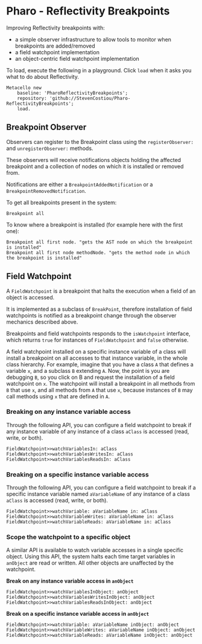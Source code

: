 # Pharo - Reflectivity Breakpoints
Improving Reflectivity breakpoints with:
- a simple observer infrastructure to allow tools to monitor when breakpoints are added/removed
- a field watchpoint implementation
- an object-centric field watchpoint implementation

To load, execute the following in a playground. Click `load` when it asks you what to do about Reflectivity.

```Smalltalk
Metacello new
    baseline: 'PharoReflectivityBreakpoints';
    repository: 'github://StevenCostiou/Pharo-ReflectivityBreakpoints';
    load.
 ```

## Breakpoint Observer

Observers can register to the Breakpoint class using the `registerObserver:` and `unregisterObserver:` methods.

These observers will receive notifications objects holding the affected breakpoint and a collection of nodes on which it is installed or removed from.

Notifications are either a `BreakpointAddedNotification` or a `BreakpointRemovedNotification`.

To get all breakpoints present in the system: 
```Smalltalk
Breakpoint all
```

To know where a breakpoint is installed (for example here with the first one): 
```Smalltalk
Breakpoint all first node. "gets the AST node on which the breakpoint is installed"
Breakpoint all first node methodNode. "gets the method node in which the breakpoint is installed"
```
## Field Watchpoint

A `FieldWatchpoint` is a breakpoint that halts the execution when a field of an object is accessed.

It is implemented as a subclass of `BreakPoint`, therefore installation of field watchpoints is notified as a breakpoint change through the observer mechanics described above.

Breakpoints and field watchpoints responds to the `isWatchpoint` interface, which returns `true` for instances of `FieldWatchpoint` and `false` otherwise.

A field watchpoint installed on a specific instance variable of a class will install a breakpoint on all accesses to that instance variable, in the whole class hierarchy.
For example, imagine that you have a class `A` that defines a variable `x`, and a subclass `B` extending `A`.
Now, the point is you are debugging `B`, so you click on B and request the installation of a field watchpoint on `x`.
The watchpoint will install a breakpoint in all methods from `B` that use `x`, and all methods from `A` that use `x`, because instances of `B` may call methods using `x` that are defined in `A`.


### Breaking on any instance variable access

Through the following API, you can configure a field watchpoint to break if any instance variable of any instance of a class `aClass` is accessed (read, write, or both).

```Smalltalk
FieldWatchpoint>>watchVariablesIn: aClass 
FieldWatchpoint>>watchVariablesWritesIn: aClass 
FieldWatchpoint>>watchVariablesReadsIn: aClass 
```

### Breaking on a specific instance variable access

Through the following API, you can configure a field watchpoint to break if a specific instance variable named `aVariableName` of any instance of a class `aClass` is accessed (read, write, or both).

```Smalltalk
FieldWatchpoint>>watchVariable: aVariableName in: aClass 
FieldWatchpoint>>watchVariableWrites: aVariableName in: aClass 
FieldWatchpoint>>watchVariableReads: aVariableName in: aClass 
```

### Scope the watchpoint to a specific object

A similar API is available to watch variable accesses in a single specific object.
Using this API, the system halts each time target variables in `anObject` are read or written.
All other objects are unaffected by the watchpoint.

**Break on any instance variable access in `anObject`** 
```Smalltalk
FieldWatchpoint>>watchVariablesInObject: anObject
FieldWatchpoint>>watchVariablesWritesInObject: anObject  
FieldWatchpoint>>watchVariablesReadsInObject: anObject 
```

**Break on a specific instance variable access in `anObject`** 
```Smalltalk
FieldWatchpoint>>watchVariable: aVariableName inObject: anObject 
FieldWatchpoint>>watchVariableWrites: aVariableName inObject: anObject  
FieldWatchpoint>>watchVariableReads: aVariableName inObject: anObject 
```
